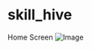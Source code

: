 # skill_hive

Home Screen
![Image](https://github.com/user-attachments/assets/c8fccdb2-9303-4e61-bc47-5d7c35720bf4)





